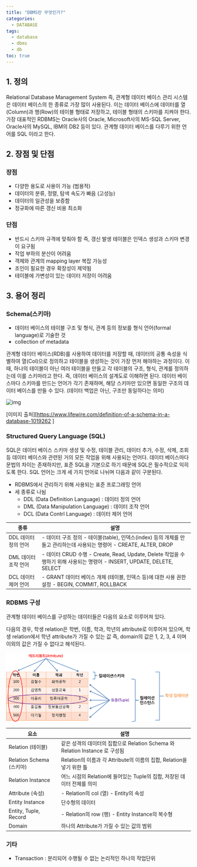 ```yaml
---
title: "DBMS란 무엇인가?"
categories: 
  - DATABASE
tags:
  - database
  - dbms
  - db
toc: true
---
```


## 1. 정의

Relational Database Management System 즉, 관계형 데이터 베이스 관리 시스템은 데이터 베이스의 한 종류로 가장 많이 사용된다. 이는 데이터 베이스에 데이터를 열(Column)과 행(Row)의 테이블 형태로 저장하고, 테이블 형태의 스키마를 지켜야 한다. 가장 대표적인 RDBMS는 Oracle사의 Oracle, Microsoft사의 MS-SQL Server, Oracle사의 MySQL, IBM의 DB2 등이 있다. 관계형 데이터 베이스를 다루기 위한 언어를 SQL 이라고 한다. 



## 2. 장점 및 단점

### 장점

- 다양한 용도로 사용이 가능 (범용적)
- 데이터의 분류, 정렬, 탐색 속도가 빠음 (고성능)
- 데이터의 일관성을 보증함
- 정규화에 따른 갱신 비용 최소화



### 단점 

- 반드시 스키마 규격에 맞춰야 함 즉, 갱신 발생 테이블은 인덱스 생성과 스키마 변경이 요구됨
- 작업 부하의 분산이 어려움
- 객체와 관계의 mapping layer 복잡 가능성
- 조인이 필요한 경우 확장성이 제약됨
- 테이블에 가변성이 있는 데이터 저장이 어려움



## 3. 용어 정리

### Schema(스키마)

- 데이터 베이스의 테이블 구조 및 형식, 관계 등의 정보를 형식 언어(formal language)로 기술한 것
- collection of metadata

관계형 데이터 베이스(RDB)를 사용하여 데이터를 저장할 때, 데이터의 공통 속성을 식별하여 열(Col)으로 정의하고 테이블을 생성하는 것이 가장 먼저 해야하는 과정이다. 이 때, 하나의 테이블이 아닌 여러 테이블을 만들고 각 테이블의 구조, 형식, 관계를 정의하는데 이를 스키마라고 한다. 즉, 데이터 베이스의 설계도로 이해하면 된다. 데이터 베이스마다 스키마를 만드는 언어가 각기 존재하며, 해당 스키마만 있으면 동일한 구조의 데이터 베이스를 만들 수 있다. (데이터 백업은 아닌, 구조만 동일하다는 의미) 

![img](https://gblobscdn.gitbook.com/assets%2F-MBIKloVOH4F4OwqBXu_%2F-MCA32jAIWiyKzQtFl9v%2F-MCA3I0NXb7H8lxG6eFL%2Fimage.png?alt=media&token=8e91cc6f-2221-4767-8c7a-b799ede6d6a5)

[이미지 출처][https://www.lifewire.com/definition-of-a-schema-in-a-database-1019262 ]

### Structured Query Language (SQL)

SQL은 데이터 베이스 스키마 생성 및 수정, 테이블 관리, 데이터 추가, 수정, 삭제, 조회 등 데이터 베이스와 관련된 거의 모든 작업을 위해 사용되는 언어다. 데이터 베이스마다 문법의 차이는 존재하지만, 표준 SQL을 기본으로 하기 때문에 SQL은 필수적으로 익히도록 한다. SQL 언어는 크게 세 가지 언어로 나뉘며 다음과 같이 구분된다. 

- RDBMS에서 관리하기 위해 사용되는 표준 프로그래밍 언어
- 세 종류로 나뉨
  - DDL (Data Definition Language) : 데이터 정의 언어
  - DML (Data Manipulation Language) : 데이터 조작 언어
  - DCL (Data Contrl Language) : 데이터 제어 언어

| 종류                 | 설명                                                         |
| -------------------- | ------------------------------------------------------------ |
| DDL 데이터 정의 언어 | - 데이터 구조 정의 - 테이블(table), 인덱스(index) 등의 개체를 만들고 관리하는데 사용되는 명령어 - CREATE, ALTER, DROP |
| DML 데이터 조작 언어 | - 데이터 CRUD 수행 - Create, Read, Update, Delete 작업을 수행하기 위해 사용되는 명령어 - INSERT, UPDATE, DELETE, SELECT |
| DCL 데이터 제어 언어 | - GRANT 데이터 베이스 개체 (테이블, 인덱스 등)에 대한 사용 권한 설정 - BEGIN, COMMIT, ROLLBACK |



### RDBMS 구성

관계형 데이터 베이스를 구성하는 데이터들은 다음의 요소로 이루어져 있다. 

다음의 경우, 학생 relation은 학번, 이름, 학과, 학년의 attribute로 이루어져 있으며, 학생 relation에서 학년 attribute가 가질 수 있는 값 즉, domain의 값은 1, 2, 3, 4 이며 이외의 값은 가질 수 없다고 해석된다. 

![img](images/94327848-b6a53f80-ffe8-11ea-8b40-c63a613855e9.png)

| 요소                     | 설명                                                         |
| ------------------------ | ------------------------------------------------------------ |
| Relation (테이블)        | 같은 성격의 데이터의 집합으로 Relation Schema 와 Relation Instance 로 구성됨 |
| Relation Schema (스키마) | Relation의 이름과 각 Attribute의 이름의 집합, Relation을 넣기 위한 틀 |
| Relation Instance        | 어느 시점의 Relation에 들어있는 Tuple의 집합, 저장된 데이터 전체를 의미 |
| Attribute (속성)         | - Relation의 col (열) - Entity의 속성                        |
| Entity Instance          | 단수형의 데이터                                              |
| Entity, Tuple, Record    | - Relation의 row (행) - Entity Instance의 복수형             |
| Domain                   | 하나의 Attribute가 가질 수 있는 값의 범위                    |



### 기타

- Transaction : 분리되어 수행될 수 없는 논리적인 하나의 작업단위